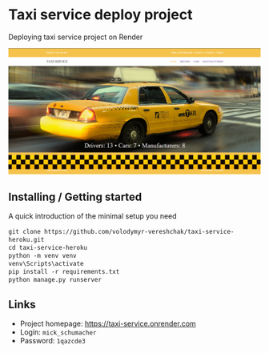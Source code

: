 # Taxi service deploy project

Deploying taxi service project on Render

![img.png](img.png)

## Installing / Getting started

A quick introduction of the minimal setup you need

```shell
git clone https://github.com/volodymyr-vereshchak/taxi-service-heroku.git
cd taxi-service-heroku
python -m venv venv
venv\Scripts\activate
pip install -r requirements.txt
python manage.py runserver
```

## Links
- Project homepage: https://taxi-service.onrender.com
- Login: `mick_schumacher`
- Password: `1qazcde3`
